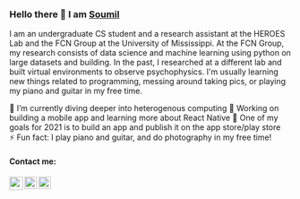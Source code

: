 ### Hello there 👋 I am [Soumil](https://www.soumildatta.com/)
I am an undergraduate CS student and a research assistant at the HEROES Lab and the FCN Group at the University of Mississippi. At the FCN Group, my research consists of data science and machine learning using python on large datasets and building. In the past, I researched at a different lab and built virtual environments to observe psychophysics. I'm usually learning new things related to programming, messing around taking pics, or playing my piano and guitar in my free time.

🌱 I’m currently diving deeper into heterogenous computing
🔭 Working on building a mobile app and learning more about React Native
🥅 One of my goals for 2021 is to build an app and publish it on the app store/play store    
⚡ Fun fact: I play piano and guitar, and do photography in my free time!

#### Contact me:
<!---[<img align="left" alt="codeSTACKr.com" width="22px" src="https://raw.githubusercontent.com/iconic/open-iconic/master/svg/globe.svg" />][website]--->
<!---[<img align="left" alt="codeSTACKr | YouTube" width="22px" src="https://cdn.jsdelivr.net/npm/simple-icons@v3/icons/youtube.svg" />][youtube]--->
<!---[<img align="left" alt="codeSTACKr | Instagram" width="22px" src="https://cdn.jsdelivr.net/npm/simple-icons@v3/icons/instagram.svg" />][instagram]--->
[<img align="left" alt="codeSTACKr | Twitter" width="24px" src="https://upload.wikimedia.org/wikipedia/sco/9/9f/Twitter_bird_logo_2012.svg" />](https://twitter.com/soumildatta)
[<img align="left" alt="codeSTACKr | LinkedIn" width="22px" src="https://upload.wikimedia.org/wikipedia/commons/c/ca/LinkedIn_logo_initials.png" />](https://www.linkedin.com/in/soumildatta/)
[<img align="left" alt="codeSTACKr | Spotify" width="22px" src="https://upload.wikimedia.org/wikipedia/commons/1/19/Spotify_logo_without_text.svg"/>](https://open.spotify.com/user/igmjtoh69apsl4fmc5isanek7?si=33684235e50f4e12)

<!--![Github stats](https://github-readme-stats.vercel.app/api?username=soumildatta&show_icons=true)-->
<!--
**soumildatta/soumildatta** is a ✨ _special_ ✨ repository because its `README.md` (this file) appears on your GitHub profile.

Here are some ideas to get you started:
[High Fidelity Virtual Environments Lab](https://john.cs.olemiss.edu/~jones/doku.php?id=start)
- 🔭 I’m currently working on ...
- 🌱 I’m currently learning ...
- 👯 I’m looking to collaborate on ...
- 🤔 I’m looking for help with ...
- 💬 Ask me about ...
- 📫 How to reach me: ...
- 😄 Pronouns: ...
- ⚡ Fun fact: ...
-->
